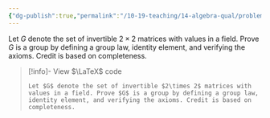 ```yaml
---
{"dg-publish":true,"permalink":"/10-19-teaching/14-algebra-qual/problem-from-past-exams/group-theory/verifying-axioms-of-a-group/","tags":["group_theory"],"updated":"2025-03-17T07:23:29-07:00"}
---
```


Let $G$ denote the set of invertible $2\times 2$ matrices with values in a field. Prove $G$ is a group by defining a group law, identity element, and verifying the axioms. Credit is based on completeness.

> [!info]- View $\LaTeX$ code
> ```
> Let $G$ denote the set of invertible $2\times 2$ matrices with values in a field. Prove $G$ is a group by defining a group law, identity element, and verifying the axioms. Credit is based on completeness.
> ```